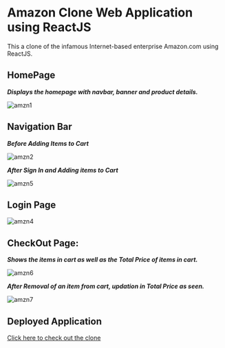 # Amazon Clone Web Application using ReactJS

This a clone of the infamous Internet-based enterprise Amazon.com using ReactJS.

## HomePage

**_Displays the homepage with navbar, banner and product details._**

![amzn1](https://user-images.githubusercontent.com/44310675/104288026-452cc680-54dd-11eb-87cd-65da444d73c8.png)

## Navigation Bar

**_Before Adding Items to Cart_**

![amzn2](https://user-images.githubusercontent.com/44310675/104288030-46f68a00-54dd-11eb-8d5c-06f97bb95af4.png)

**_After Sign In and Adding items to Cart_**

![amzn5](https://user-images.githubusercontent.com/44310675/104288038-4827b700-54dd-11eb-8bab-d48e552e479a.png)

## Login Page

![amzn4](https://user-images.githubusercontent.com/44310675/104288035-478f2080-54dd-11eb-92b0-9f84020a66c0.png)

## CheckOut Page:

**_Shows the items in cart as well as the Total Price of items in cart._**

![amzn6](https://user-images.githubusercontent.com/44310675/104288042-4827b700-54dd-11eb-90ee-f46ac4cf874b.png)

**_After Removal of an item from cart, updation in Total Price as seen._**

![amzn7](https://user-images.githubusercontent.com/44310675/104288043-48c04d80-54dd-11eb-858b-15645b936203.png)

## **Deployed Application**
[Click here to check out the clone](https://hybrid-saga-258704.web.app/)

